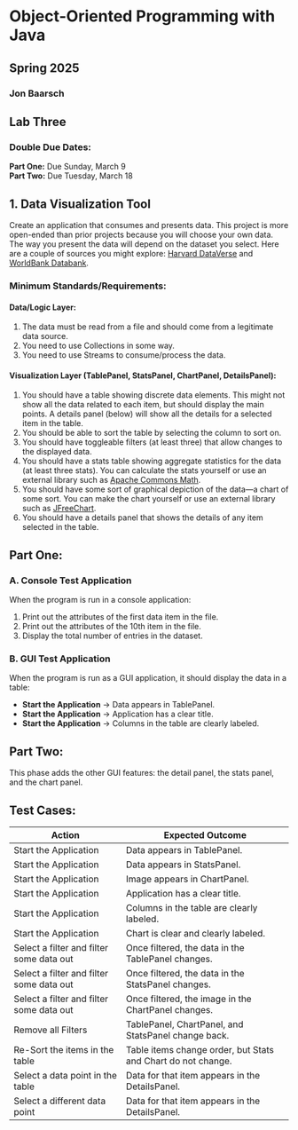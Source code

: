 # Object-Oriented Programming with Java
## Spring 2025
### Jon Baarsch

## Lab Three
### Double Due Dates:
**Part One:** Due Sunday, March 9  
**Part Two:** Due Tuesday, March 18

## 1. Data Visualization Tool
Create an application that consumes and presents data. This project is more open-ended than prior projects because you will choose your own data. The way you present the data will depend on the dataset you select. Here are a couple of sources you might explore: [Harvard DataVerse](https://dataverse.harvard.edu/) and [WorldBank Databank](https://databank.worldbank.org/).

### Minimum Standards/Requirements:
#### **Data/Logic Layer:**
1. The data must be read from a file and should come from a legitimate data source.
2. You need to use Collections in some way.
3. You need to use Streams to consume/process the data.

#### **Visualization Layer (TablePanel, StatsPanel, ChartPanel, DetailsPanel):**
1. You should have a table showing discrete data elements. This might not show all the data related to each item, but should display the main points. A details panel (below) will show all the details for a selected item in the table.
2. You should be able to sort the table by selecting the column to sort on.
3. You should have toggleable filters (at least three) that allow changes to the displayed data.
4. You should have a stats table showing aggregate statistics for the data (at least three stats). You can calculate the stats yourself or use an external library such as [Apache Commons Math](https://commons.apache.org/proper/commons-math/).
5. You should have some sort of graphical depiction of the data—a chart of some sort. You can make the chart yourself or use an external library such as [JFreeChart](http://www.jfree.org/jfreechart/).
6. You should have a details panel that shows the details of any item selected in the table.

## **Part One:**
### **A. Console Test Application**
When the program is run in a console application:
1. Print out the attributes of the first data item in the file.
2. Print out the attributes of the 10th item in the file.
3. Display the total number of entries in the dataset.

### **B. GUI Test Application**
When the program is run as a GUI application, it should display the data in a table:
- **Start the Application** → Data appears in TablePanel.
- **Start the Application** → Application has a clear title.
- **Start the Application** → Columns in the table are clearly labeled.

## **Part Two:**
This phase adds the other GUI features: the detail panel, the stats panel, and the chart panel.

## **Test Cases:**
| Action | Expected Outcome |
|--------|-----------------|
| Start the Application | Data appears in TablePanel. |
| Start the Application | Data appears in StatsPanel. |
| Start the Application | Image appears in ChartPanel. |
| Start the Application | Application has a clear title. |
| Start the Application | Columns in the table are clearly labeled. |
| Start the Application | Chart is clear and clearly labeled. |
| Select a filter and filter some data out | Once filtered, the data in the TablePanel changes. |
| Select a filter and filter some data out | Once filtered, the data in the StatsPanel changes. |
| Select a filter and filter some data out | Once filtered, the image in the ChartPanel changes. |
| Remove all Filters | TablePanel, ChartPanel, and StatsPanel change back. |
| Re-Sort the items in the table | Table items change order, but Stats and Chart do not change. |
| Select a data point in the table | Data for that item appears in the DetailsPanel. |
| Select a different data point | Data for that item appears in the DetailsPanel. |
